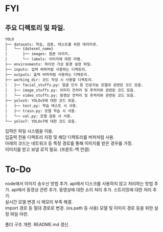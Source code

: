 # **FYI**
## **주요 디렉토리 및 파일.**
```
YOLO
├── datasets: 학습, 검증, 테스트를 위한 데이터셋.
│   └── {dateset_name}
│       ├── images: 원본 이미지.
│       └── labels: 이미지에 대한 라벨.
├── environments: 파이썬 가상 환경 설정 파일.
├── inputs: 입력 버퍼처럼 사용하는 디렉토리.
├── outputs: 출력 버퍼처럼 사용하는 디텍토리.
├── working_dir: 코드 작성 시 사용할 디렉토리.
│   ├── facial_stuffs.py: 얼굴 인식 등 인공지능 모델과 관련된 코드 모음.
│   ├── image_stuffs.py: 이미지 전처리 및 후처리와 관련된 코드 모음.
│   └── video_stuffs.py: 동영상 전처리 및 후처리와 관련된 코드 모음.
├── yolov5: YOLOv5에 대한 코드 모음.
│   ├── test.py: 학습 테스트 시 사용.
│   ├── train.py: 모델 학습 시 사용.
│   └── val.py: 모델 검증 시 사용.
└── yolov7: YOLOv7에 대한 코드 모음.
```

입력은 파일 시스템을 이용.  
입출력 전용 디렉토리 지정 및 해당 디렉토리를 버퍼처럼 사용.  
아래의 코드는 네트워크 등 특정 경로를 통해 이미지를 받은 경우를 가정.  
이미지를 받고 보낼 로직 필요. (프론트-백 연결)  

# **To-Do**
node에서 이미지 송수신 방법 추가.
api에서 디스크를 사용하지 않고 처리하는 방법 추가.
api에서 동영상 관련 추가.
동영상에 대한 소리 처리 추가.
스트리밍에 대한 처리 추가.  
실시간 모델 변경 시 메모리 부족 해결.  
import 경로 등 절대 경로로 변경. (os.path 등 사용)
모델 및 이미지 경로 등을 위한 설정 파일 마련.  

폴더 구조 개편.
README.md 갱신.
